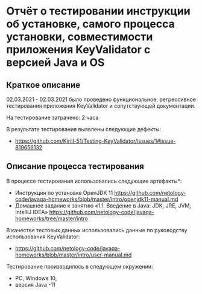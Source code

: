 # Отчёт о тестировании инструкции об установке, самого процесса установки, совместимости приложения KeyValidator с версией Java и OS

## Краткое описание

02.03.2021 - 02.03.2021 было проведено функциональное, регрессивное тестирования приложения KeyValidator и сопутствующей документации.

На тестирование затрачено: 2 часа 

В результате тестирования выявлены следующие дефекты:
* https://github.com/Kirill-51/Testing-KeyValidator/issues/1#issue-819656132

## Описание процесса тестирования

В процессе тестирования использовались следующие артефакты*:
* Инструкция по установке OpenJDK 11 https://github.com/netology-code/javaqa-homeworks/blob/master/intro/openjdk11-manual.md
* Домашнее задание к занятию «1.1. Введение в Java: JDK, JRE, JVM, IntelliJ IDEA» https://github.com/netology-code/javaqa-homeworks/tree/master/intro



В качестве тестовых данных использовались данные по руководству использования KeyValidator:
* https://github.com/netology-code/javaqa-homeworks/blob/master/intro/user-manual.md


Тестирование производилось в следующем окружении:
* PC, Windows 10,
* версия Java -11


